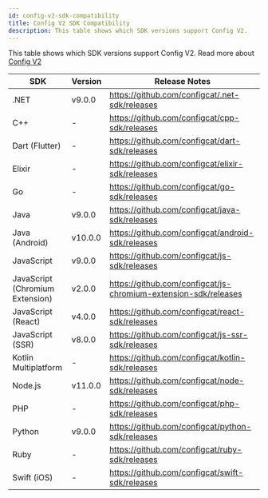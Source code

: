 ```yaml
---
id: config-v2-sdk-compatibility
title: Config V2 SDK Compatibility
description: This table shows which SDK versions support Config V2.
---
```


This table shows which SDK versions support Config V2. Read more about [Config V2](/advanced/config-v2)

| SDK                             | Version | Release Notes                                                   |
| ------------------------------- |---------| --------------------------------------------------------------- |
| .NET                            | v9.0.0  | https://github.com/configcat/.net-sdk/releases                  |
| C++                             | -       | https://github.com/configcat/cpp-sdk/releases                   |
| Dart (Flutter)                  | -       | https://github.com/configcat/dart-sdk/releases                  |
| Elixir                          | -       | https://github.com/configcat/elixir-sdk/releases                |
| Go                              | -       | https://github.com/configcat/go-sdk/releases                    |
| Java                            | v9.0.0  | https://github.com/configcat/java-sdk/releases                  |
| Java (Android)                  | v10.0.0 | https://github.com/configcat/android-sdk/releases               |
| JavaScript                      | v9.0.0  | https://github.com/configcat/js-sdk/releases                    |
| JavaScript (Chromium Extension) | v2.0.0  | https://github.com/configcat/js-chromium-extension-sdk/releases |
| JavaScript (React)              | v4.0.0  | https://github.com/configcat/react-sdk/releases                 |
| JavaScript (SSR)                | v8.0.0  | https://github.com/configcat/js-ssr-sdk/releases                |
| Kotlin Multiplatform            | -       | https://github.com/configcat/kotlin-sdk/releases                |
| Node.js                         | v11.0.0 | https://github.com/configcat/node-sdk/releases                  |
| PHP                             | -       | https://github.com/configcat/php-sdk/releases                   |
| Python                          | v9.0.0  | https://github.com/configcat/python-sdk/releases                |
| Ruby                            | -       | https://github.com/configcat/ruby-sdk/releases                  |
| Swift (iOS)                     | -       | https://github.com/configcat/swift-sdk/releases                 |
